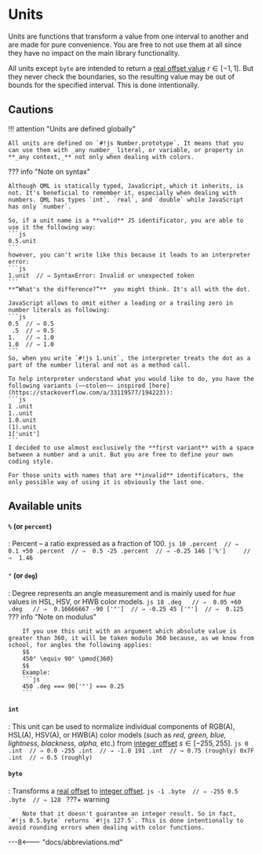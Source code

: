 # Units

Units are functions that transform a value from one interval to another and are made for pure convenience. You are free to not use them at all since they have no impact on the main library functionality.

All units except `byte` are intended to return a [real offset value][offset-interval] $r \in [-1, 1]$. But they never check the boundaries, so the resulting value may be out of bounds for the specified interval. This is done intentionally.

## Cautions

!!! attention "Units are defined globally"

	All units are defined on `#!js Number.prototype`. It means that you can use them with _any number_ literal, or variable, or property in **_any context,_** not only when dealing with colors.

??? info "Note on syntax"

	Although QML is statically typed, JavaScript, which it inherits, is not. It's beneficial to remember it, especially when dealing with numbers. QML has types `int`, `real`, and `double` while JavaScript has only `number`.

	So, if a unit name is a **valid** JS identificator, you are able to use it the following way:
	```js
	0.5.unit
	```
	however, you can't write like this because it leads to an interpreter error:
	```js
	1.unit  // ⇒ SyntaxError: Invalid or unexpected token
	```
	**“What's the difference?”**  you might think. It's all with the dot.

	JavaScript allows to omit either a leading or a trailing zero in number literals as following:
	```js
	0.5  // ⇒ 0.5
	 .5  // ⇒ 0.5
	1.   // ⇒ 1.0
	1.0  // ⇒ 1.0
	```
	So, when you write `#!js 1.unit`, the interpreter treats the dot as a part of the number literal and not as a method call.

	To help interpreter understand what you would like to do, you have the following variants (~~stolen~~ inspired [here](https://stackoverflow.com/a/33119577/194223)):
	```js
	1 .unit
	1..unit
	1.0.unit
	(1).unit
	1['unit']
	```
	I decided to use almost exclusively the **first variant** with a space between a number and a unit. But you are free to define your own coding style.

	For those units with names that are **invalid** identificators, the only possible way of using it is obviously the last one.

## Available units

#### `%` (or `percent`)

:	Percent &ndash; a ratio expressed as a fraction of 100.
	```js
	 10 .percent  // ⇒  0.1
	+50 .percent  // ⇒  0.5
	-25 .percent  // ⇒ -0.25
	146 ['%']     // ⇒  1.46
	```

#### `°` (or `deg`)

:	Degree represents an angle measurement and is mainly used for _hue_ values in HSL, HSV, or HWB color models.
	```js
	 18 .deg   // ⇒  0.05
	+60 .deg   // ⇒  0.16666667
	-90 ['°']  // ⇒ -0.25
	 45 ['°']  // ⇒  0.125
	```
	??? info "Note on modulus"

		If you use this unit with an argument which absolute value is greater than 360, it will be taken modulo 360 because, as we know from school, for angles the following applies:
		$$
		450° \equiv 90° \pmod{360}
		$$
		Example:
		```js
		450 .deg === 90['°'] === 0.25
		```

#### `int`

:	This unit can be used to normalize individual components of RGB(A), HSL(A), HSV(A), or HWB(A) color models (such as _red, green, blue, lightness, blackness, alpha,_ etc.) from [integer offset][integer-interval] $s\in [-255, 255]$.
	```js
	   0 .int  // ⇒ 0.0
	-255 .int  // ⇒ -1.0
	 191 .int  // ⇒ 0.75 (roughly)
	0x7F .int  // ⇒ 0.5 (roughly)
	```

#### `byte`

:	Transforms a [real offset][offset-interval] to [integer offset][integer-offset-interval].
	```js
	 -1 .byte  // ⇒ -255
	0.5 .byte  // ⇒ 128
	```
	???+ warning

		Note that it doesn't guarantee an integer result. So in fact, `#!js 0.5.byte` returns `#!js 127.5`. This is done intentionally to avoid rounding errors when dealing with color functions.

[normalized-interval]: ../getting-started/basic-concepts.md#normalized-real-interval-norm "Normalized real interval"
[offset-interval]: ../getting-started/basic-concepts.md#normalized-real-offset-interval-offset "Normalized real offset inteval"
[integer-interval]: ../getting-started/basic-concepts.md#integer-interval-8bit "Integer interval"
[integer-offset-interval]: ../getting-started/basic-concepts.md#integer-offset-interval-9bit "Integer offset interval"

---8<--- "docs/abbreviations.md"
